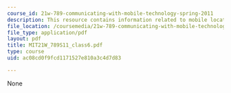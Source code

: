 ```yaml
---
course_id: 21w-789-communicating-with-mobile-technology-spring-2011
description: This resource contains information related to mobile location and networking.
file_location: /coursemedia/21w-789-communicating-with-mobile-technology-spring-2011/ac08cd0f9fcd1171527e810a3c4d7d83_MIT21W_789S11_class6.pdf
file_type: application/pdf
layout: pdf
title: MIT21W_789S11_class6.pdf
type: course
uid: ac08cd0f9fcd1171527e810a3c4d7d83

---
```

None